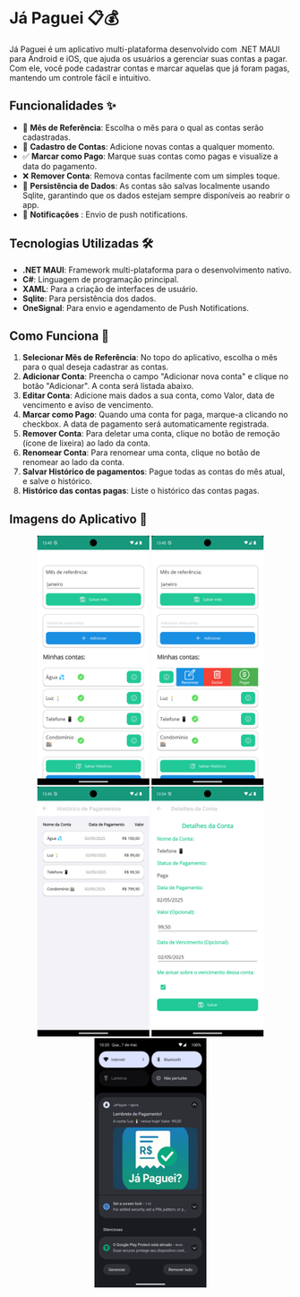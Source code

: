 # Já Paguei 📋💰

Já Paguei é um aplicativo multi-plataforma desenvolvido com .NET MAUI para Android e iOS, que ajuda os usuários a gerenciar suas contas a pagar. Com ele, você pode cadastrar contas e marcar aquelas que já foram pagas, mantendo um controle fácil e intuitivo.

## Funcionalidades ✨

- 📅 **Mês de Referência**: Escolha o mês para o qual as contas serão cadastradas.
- 📝 **Cadastro de Contas**: Adicione novas contas a qualquer momento.
- ✅ **Marcar como Pago**: Marque suas contas como pagas e visualize a data do pagamento.
- ❌ **Remover Conta**: Remova contas facilmente com um simples toque.
- 💾 **Persistência de Dados**: As contas são salvas localmente usando Sqlite, garantindo que os dados estejam sempre disponíveis ao reabrir o app.
- 📣 **Notificações** : Envio de push notifications.

## Tecnologias Utilizadas 🛠

- **.NET MAUI**: Framework multi-plataforma para o desenvolvimento nativo.
- **C#**: Linguagem de programação principal.
- **XAML**: Para a criação de interfaces de usuário.
- **Sqlite**: Para persistência dos dados.
- **OneSignal**: Para envio e agendamento de Push Notifications.

## Como Funciona 🔧

1. **Selecionar Mês de Referência**: No topo do aplicativo, escolha o mês para o qual deseja cadastrar as contas.
2. **Adicionar Conta**: Preencha o campo "Adicionar nova conta" e clique no botão "Adicionar". A conta será listada abaixo.
3. **Editar Conta**: Adicione mais dados a sua conta, como Valor, data de vencimento e aviso de vencimento.
4. **Marcar como Pago**: Quando uma conta for paga, marque-a clicando no checkbox. A data de pagamento será automaticamente registrada.
5. **Remover Conta**: Para deletar uma conta, clique no botão de remoção (ícone de lixeira) ao lado da conta.
6. **Renomear Conta**: Para renomear uma conta, clique no botão de renomear ao lado da conta.
7. **Salvar Histórico de pagamentos**: Pague todas as contas do mês atual, e salve o histórico.
8. **Histórico das contas pagas**: Liste o histórico das contas pagas.

## Imagens do Aplicativo 📱

<p align="center">
  <img src="./Screenshot_1746204328.png" width="200" alt="App">
  <img src="./Screenshot_1746204346.png" width="200" alt="App">
  <img src="./Screenshot_1746204353.png" width="200" alt="App">
  <img src="./Screenshot_1746204876.png" width="200" alt="App">
  <img src="./Screenshot_1746624058.png" width="200" alt="App">
</p>